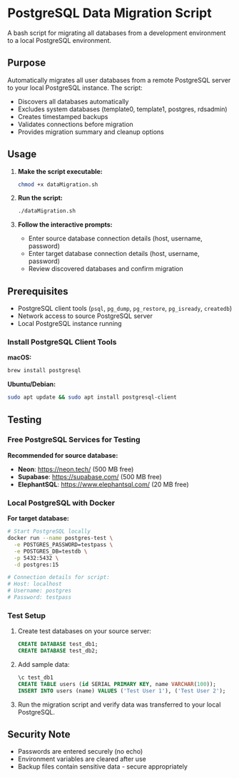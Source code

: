 # PostgreSQL Data Migration Script

A bash script for migrating all databases from a development environment to a local PostgreSQL environment.

## Purpose

Automatically migrates all user databases from a remote PostgreSQL server to your local PostgreSQL instance. The script:

- Discovers all databases automatically
- Excludes system databases (template0, template1, postgres, rdsadmin)
- Creates timestamped backups
- Validates connections before migration
- Provides migration summary and cleanup options

## Usage

1. **Make the script executable:**

   ```bash
   chmod +x dataMigration.sh
   ```

2. **Run the script:**

   ```bash
   ./dataMigration.sh
   ```

3. **Follow the interactive prompts:**
   - Enter source database connection details (host, username, password)
   - Enter target database connection details (host, username, password)
   - Review discovered databases and confirm migration

## Prerequisites

- PostgreSQL client tools (`psql`, `pg_dump`, `pg_restore`, `pg_isready`, `createdb`)
- Network access to source PostgreSQL server
- Local PostgreSQL instance running

### Install PostgreSQL Client Tools

**macOS:**

```bash
brew install postgresql
```

**Ubuntu/Debian:**

```bash
sudo apt update && sudo apt install postgresql-client
```

## Testing

### Free PostgreSQL Services for Testing

**Recommended for source database:**

- **Neon**: https://neon.tech/ (500 MB free)
- **Supabase**: https://supabase.com/ (500 MB free)
- **ElephantSQL**: https://www.elephantsql.com/ (20 MB free)

### Local PostgreSQL with Docker

**For target database:**

```bash
# Start PostgreSQL locally
docker run --name postgres-test \
  -e POSTGRES_PASSWORD=testpass \
  -e POSTGRES_DB=testdb \
  -p 5432:5432 \
  -d postgres:15

# Connection details for script:
# Host: localhost
# Username: postgres
# Password: testpass
```

### Test Setup

1. Create test databases on your source server:

   ```sql
   CREATE DATABASE test_db1;
   CREATE DATABASE test_db2;
   ```

2. Add sample data:

   ```sql
   \c test_db1
   CREATE TABLE users (id SERIAL PRIMARY KEY, name VARCHAR(100));
   INSERT INTO users (name) VALUES ('Test User 1'), ('Test User 2');
   ```

3. Run the migration script and verify data was transferred to your local PostgreSQL.

## Security Note

- Passwords are entered securely (no echo)
- Environment variables are cleared after use
- Backup files contain sensitive data - secure appropriately
